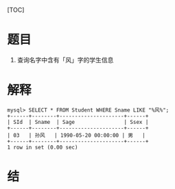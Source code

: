 [TOC]

# 题目
1. 查询名字中含有「风」字的学生信息

# 解释

```mysql
mysql> SELECT * FROM Student WHERE Sname LIKE "%风%";  
+------+--------+---------------------+------+
| SId  | Sname  | Sage                | Ssex |
+------+--------+---------------------+------+
| 03   | 孙风   | 1990-05-20 00:00:00 | 男   |
+------+--------+---------------------+------+
1 row in set (0.00 sec)
```

# 结


